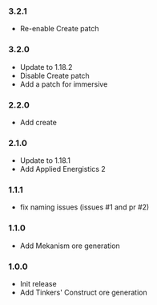 ### 3.2.1
+ Re-enable Create patch

### 3.2.0
+ Update to 1.18.2
+ Disable Create patch
+ Add a patch for immersive

### 2.2.0

+ Add create

### 2.1.0

+ Update to 1.18.1
+ Add Applied Energistics 2

### 1.1.1

+ fix naming issues (issues #1 and pr #2)

### 1.1.0

+ Add Mekanism ore generation

### 1.0.0

+ Init release
+ Add Tinkers' Construct ore generation